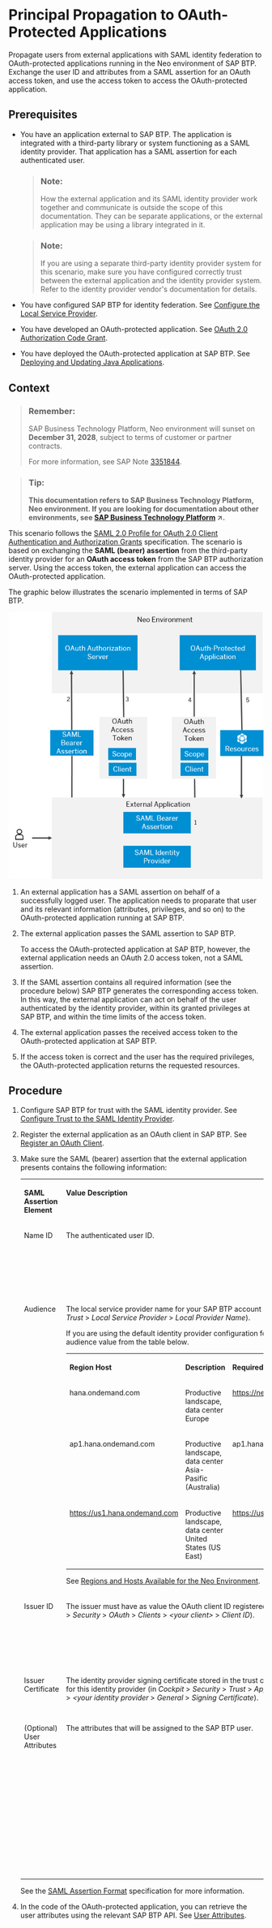 <!-- loio310f39e504024079933066db8b6c6d00 -->

# Principal Propagation to OAuth-Protected Applications

Propagate users from external applications with SAML identity federation to OAuth-protected applications running in the Neo environment of SAP BTP. Exchange the user ID and attributes from a SAML assertion for an OAuth access token, and use the access token to access the OAuth-protected application.



## Prerequisites

-   You have an application external to SAP BTP. The application is integrated with a third-party library or system functioning as a SAML identity provider. That application has a SAML assertion for each authenticated user.

    > ### Note:  
    > How the external application and its SAML identity provider work together and communicate is outside the scope of this documentation. They can be separate applications, or the external application may be using a library integrated in it.

    > ### Note:  
    > If you are using a separate third-party identity provider system for this scenario, make sure you have configured correctly trust between the external application and the identity provider system. Refer to the identity provider vendor's documentation for details.

-   You have configured SAP BTP for identity federation. See [Configure the Local Service Provider](application-identity-provider-dc61853.md#loiodcdfe339f94947bc96508daa686cc56d).
-   You have developed an OAuth-protected application. See [OAuth 2.0 Authorization Code Grant](oauth-2-0-authorization-code-grant-b7b5893.md).
-   You have deployed the OAuth-protected application at SAP BTP. See [Deploying and Updating Java Applications](../30-development-neo/deploying-and-updating-java-applications-e5dfbc6.md).



## Context

> ### Remember:  
> SAP Business Technology Platform, Neo environment will sunset on **December 31, 2028**, subject to terms of customer or partner contracts.
> 
> For more information, see SAP Note [3351844](https://me.sap.com/notes/3351844).

> ### Tip:  
> **This documentation refers to SAP Business Technology Platform, Neo environment. If you are looking for documentation about other environments, see [SAP Business Technology Platform](https://help.sap.com/viewer/65de2977205c403bbc107264b8eccf4b/Cloud/en-US/6a2c1ab5a31b4ed9a2ce17a5329e1dd8.html "SAP Business Technology Platform (SAP BTP) is an integrated offering comprised of four technology portfolios: database and data management, application development and integration, analytics, and intelligent technologies. The platform offers users the ability to turn data into business value, compose end-to-end business processes, and build and extend SAP applications quickly.") :arrow_upper_right:.**

This scenario follows the [SAML 2.0 Profile for OAuth 2.0 Client Authentication and Authorization Grants](https://tools.ietf.org/html/rfc7522) specification. The scenario is based on exchanging the **SAML \(bearer\) assertion** from the third-party identity provider for an **OAuth access token** from the SAP BTP authorization server. Using the access token, the external application can access the OAuth-protected application.

The graphic below illustrates the scenario implemented in terms of SAP BTP.

![](images/Principal_Propagation_to_OAuth-Protected_Applications_graph_ea30fa9.png)

1.  An external application has a SAML assertion on behalf of a successfully logged user. The application needs to proparate that user and its relevant information \(attributes, privileges, and so on\) to the OAuth-protected application running at SAP BTP.

2.  The external application passes the SAML assertion to SAP BTP.

    To access the OAuth-protected application at SAP BTP, however, the external application needs an OAuth 2.0 access token, not a SAML assertion.

3.  If the SAML assertion contains all required information \(see the procedure below\) SAP BTP generates the corresponding access token. In this way, the external application can act on behalf of the user authenticated by the identity provider, within its granted privileges at SAP BTP, and within the time limits of the access token.

4.  The external application passes the received access token to the OAuth-protected application at SAP BTP.
5.  If the access token is correct and the user has the required privileges, the OAuth-protected application returns the requested resources.



## Procedure

1.  Configure SAP BTP for trust with the SAML identity provider. See [Configure Trust to the SAML Identity Provider](application-identity-provider-dc61853.md#loiob6cfc4bb4bff4ace90afc71b0962fcb5).

2.  Register the external application as an OAuth client in SAP BTP. See [Register an OAuth Client](register-an-oauth-client-61d8095.md).

3.  Make sure the SAML \(bearer\) assertion that the external application presents contains the following information:


    <table>
    <tr>
    <th valign="top">

    SAML Assertion Element
    
    </th>
    <th valign="top">

    Value Description
    
    </th>
    <th valign="top">

    Example
    
    </th>
    </tr>
    <tr>
    <td valign="top">
    
    Name ID
    
    </td>
    <td valign="top">
    
    The authenticated user ID.
    
    </td>
    <td valign="top">
    
    ```
    
    <saml:NameID 
             Format="urn:oasis:names:tc:SAML:1.1:nameid format:unspecified"
             xmlns:saml="urn:oasis:names:tc:SAML:2.0:assertion">p12356789
    </saml:NameID>
    ```


    
    </td>
    </tr>
    <tr>
    <td valign="top">
    
    Audience
    
    </td>
    <td valign="top">
    
    The local service provider name for your SAP BTP account \(in *Cockpit* \> *Security* \> *Trust* \> *Local Service Provider* \> *Local Provider Name*\).

    If you are using the default identity provider configuration for your account, take the audience value from the table below.


    <table>
    <tr>
    <th valign="top">

    Region Host
    
    </th>
    <th valign="top">

    Description
    
    </th>
    <th valign="top">

    Required Audience Value
    
    </th>
    </tr>
    <tr>
    <td valign="top">
    
    hana.ondemand.com
    
    </td>
    <td valign="top">
    
    Productive landscape, data center Europe
    
    </td>
    <td valign="top">
    
    https://netweaver.ondemand.com
    
    </td>
    </tr>
    <tr>
    <td valign="top">
    
    ap1.hana.ondemand.com
    
    </td>
    <td valign="top">
    
    Productive landscape, data center Asia-Pasific \(Australia\)
    
    </td>
    <td valign="top">
    
    ap1.hana.ondemand.com
    
    </td>
    </tr>
    <tr>
    <td valign="top">
    
    https://us1.hana.ondemand.com
    
    </td>
    <td valign="top">
    
    Productive landscape, data center United States \(US East\)
    
    </td>
    <td valign="top">
    
    https://us1.hana.ondemand.com/
    
    </td>
    </tr>
    </table>
    
    See [Regions and Hosts Available for the Neo Environment](../10-concepts-neo/regions-and-hosts-available-for-the-neo-environment-d722f7c.md).
    
    </td>
    <td valign="top">
    
    ```
    <saml:Audience>myLocalProvider</saml:Audience>
    ```

    ```
    <saml:Audience>https://us1.hana.ondemand.com/</saml:Audience>
    ```

    ```
    <saml:Audience>ap1.hana.ondemand.com</saml:Audience>
    ```


    
    </td>
    </tr>
    <tr>
    <td valign="top">
    
    Issuer ID
    
    </td>
    <td valign="top">
    
    The issuer must have as value the OAuth client ID registered at SAP BTP \(in *Cockpit* \> *Security* \> *OAuth* \> *Clients* \> *<your client\>* \> *Client ID*\).
    
    </td>
    <td valign="top">
    
    ```
    
    <saml:Issuer 
             Format="urn:oasis:names:tc:SAML:2.0:nameid-format:entity"
             xmlns:saml="urn:oasis:names:tc:SAML:2.0:assertion">myClientID 
    </saml:Issuer>
    ```


    
    </td>
    </tr>
    <tr>
    <td valign="top">
    
    Issuer Certificate
    
    </td>
    <td valign="top">
    
    The identity provider signing certificate stored in the trust configuration of SAP BTP for this identity provider \(in *Cockpit* \> *Security* \> *Trust* \> *Application Identity Provider* \> *<your identity provider* \> *General* \> *Signing Certificate*\).
    
    </td>
    <td valign="top">
    
    > ### Sample Code:  
    > ```
    > <ds:X509Certificate> …… </ds:X509Certificate>
    > ```


    
    </td>
    </tr>
    <tr>
    <td valign="top">
    
    \(Optional\) User Attributes
    
    </td>
    <td valign="top">
    
    The attributes that will be assigned to the SAP BTP user.
    
    </td>
    <td valign="top">
    
    ```
    
    <Attribute Name="mail">
        <AttributeValue xmlns:xs="http://www.w3.org/2001/XMLSchema"
                           xmlns:xsi="http://www.w3.org/2001/XMLSchema-instance"
                           xsi:type="xs:string">test@sap.com
        </AttributeValue>
    </Attribute>
    
    <Attribute Name="first_name">
        <AttributeValue xmlns:xs="http://www.w3.org/2001/XMLSchema"
                           xmlns:xsi="http://www.w3.org/2001/XMLSchema-instance"
                           xsi:type="xs:string">Jon
        </AttributeValue>
    </Attribute>
    
    ```


    
    </td>
    </tr>
    </table>
    
    See the [SAML Assertion Format](https://tools.ietf.org/html/draft-ietf-oauth-saml2-bearer-23#page-6) specification for more information.

4.  In the code of the OAuth-protected application, you can retrieve the user attributes using the relevant SAP BTP API. See [User Attributes](user-attributes-9e2e0d7.md).


